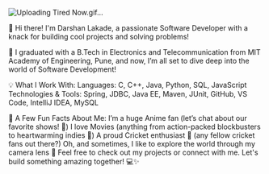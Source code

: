
![Uploading Tired Now.gif…]()

👋 Hi there! I'm Darshan Lakade, a passionate Software Developer with a knack for building cool projects and solving problems! 

🚀 I graduated with a B.Tech in Electronics and Telecommunication from MIT Academy of Engineering, Pune, and now, I’m all set to dive deep into the world of Software Development!


💡 What I Work With:
Languages: C, C++, Java, Python, SQL, JavaScript
Technologies & Tools: Spring, JDBC, Java EE, Maven, JUnit, GitHub, VS Code, IntelliJ IDEA, MySQL


🌟 A Few Fun Facts About Me:
I’m a huge Anime fan (let’s chat about our favorite shows! 🎌)
I love Movies (anything from action-packed blockbusters to heartwarming indies 🍿)
A proud Cricket enthusiast 🏏 (any fellow cricket fans out there?)
Oh, and sometimes, I like to explore the world through my camera lens 📸
Feel free to check out my projects or connect with me. Let's build something amazing together! 💻✨


